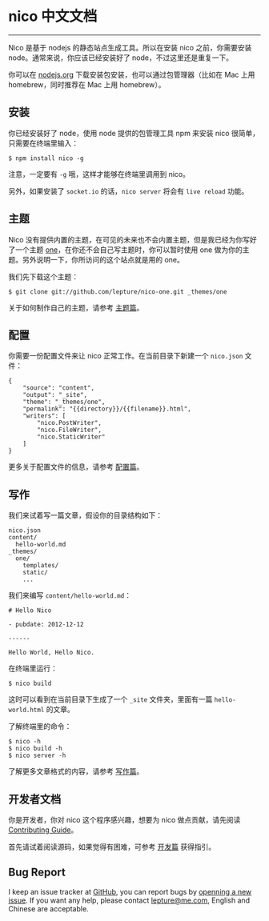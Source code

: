 # nico 中文文档

-----------

Nico 是基于 nodejs 的静态站点生成工具。所以在安装 nico 之前，你需要安装 node。通常来说，你应该已经安装好了 node，不过这里还是重复一下。

你可以在 [nodejs.org](http://nodejs.org/) 下载安装包安装，也可以通过包管理器（比如在 Mac 上用 homebrew，同时推荐在 Mac 上用 homebrew）。


## 安装

你已经安装好了 node，使用 node 提供的包管理工具 npm 来安装 nico 很简单，只需要在终端里输入：

```
$ npm install nico -g
```

注意，一定要有 ``-g`` 哦，这样才能够在终端里调用到 nico。

另外，如果安装了 `socket.io` 的话，`nico server` 将会有 `live reload` 功能。


## 主题

Nico 没有提供内置的主题，在可见的未来也不会内置主题，但是我已经为你写好了一个主题  [one](https://github.com/lepture/nico-one)，在你还不会自己写主题时，你可以暂时使用 one 做为你的主题。另外说明一下，你所访问的这个站点就是用的 one。

我们先下载这个主题：

```
$ git clone git://github.com/lepture/nico-one.git _themes/one
```

关于如何制作自己的主题，请参考 [主题篇](./theme)。


## 配置

你需要一份配置文件来让 nico 正常工作。在当前目录下新建一个 ``nico.json`` 文件：

```
{
    "source": "content",
    "output": "_site",
    "theme": "_themes/one",
    "permalink": "{{directory}}/{{filename}}.html",
    "writers": [
        "nico.PostWriter",
        "nico.FileWriter",
        "nico.StaticWriter"
    ]
}
```

更多关于配置文件的信息，请参考 [配置篇](./config)。


## 写作

我们来试着写一篇文章，假设你的目录结构如下：

```
nico.json
content/
  hello-world.md
_themes/
  one/
    templates/
    static/
    ...
```

我们来编写 `content/hello-world.md`：

```
# Hello Nico

- pubdate: 2012-12-12

------

Hello World, Hello Nico.
```

在终端里运行：

```
$ nico build
```

这时可以看到在当前目录下生成了一个 ``_site`` 文件夹，里面有一篇 ``hello-world.html`` 的文章。

了解终端里的命令：

```
$ nico -h
$ nico build -h
$ nico server -h
```

了解更多文章格式的内容，请参考 [写作篇](./syntax)。


## 开发者文档

你是开发者，你对 nico 这个程序感兴趣，想要为 nico 做点贡献，请先阅读 [Contributing Guide](https://github.com/lepture/nico/blob/master/CONTRIBUTING.md)。

首先请试着阅读源码，如果觉得有困难，可参考 [开发篇](./contribute) 获得指引。

## Bug Report

I keep an issue tracker at [GitHub](https://github.com/lepture/nico/issues),
you can report bugs by [openning a new issue](https://github.com/lepture/nico/issues/new).
If you want any help, please contact <lepture@me.com>, English and Chinese are acceptable.
